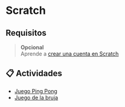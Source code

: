 # Scratch

## Requisitos

><b>Opcional</b> <br>
>Aprende a [crear una cuenta en Scratch](crear-cuenta.md)


## 📋 Actividades
- [Juego Ping Pong](01-pingpong.md)
- [Juego de la bruja](02-bruja.md)